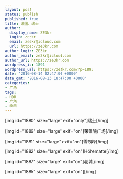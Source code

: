 ```yaml
---
layout: post
status: publish
published: true
title: 法国、瑞士
author:
  display_name: ZE3kr
  login: ZE3kr
  email: ze3kr@icloud.com
  url: https://ze3kr.com
author_login: ZE3kr
author_email: ze3kr@icloud.com
author_url: https://ze3kr.com
wordpress_id: 1891
wordpress_url: https://ze3kr.com/?p=1891
date: '2016-08-14 02:47:00 +0000'
date_gmt: '2016-08-13 18:47:00 +0000'
categories:
- 广角
tags:
- HDR
- 广角
- 晚霞
---
```

<p style="text-align: left;">[img id="1880" size="large" exif="only"]瑞士[/img]</p>
<p><!--more 还有 5 张照片被折叠--></p>
<p>[img id="1889" size="large" exif="on"]荣军院广场[/img]</p>
<p>[img id="1881" size="large" exif="on"]雪朗峰[/img]</p>
<p>[img id="1882" size="large" exif="on"]Höhematte[/img]</p>
<p>[img id="1887" size="large" exif="on"]老城[/img]</p>
<p>[img id="1885" size="large" exif="on"][/img]</p>
